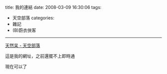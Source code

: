 title: 我的連結
date: 2008-03-09 16:30:06
tags:
- 天空部落
categories:
- 雜記
- (B)蔚衣俠客
---

[天然呆 - 天空部落](http://tinyurl.com/yr9rpu)

這是我的網址，之前還擺不上即時通

現在可以了